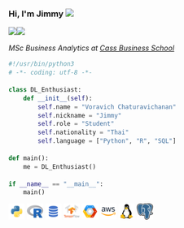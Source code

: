 ### Hi, I'm Jimmy  <img src="https://media.giphy.com/media/hvRJCLFzcasrR4ia7z/giphy.gif" width="25px">

<img align="left" src="https://visitor-badge.glitch.me/badge?page_id=voravich-ch.voravich-ch"/> 
<a href="https://www.linkedin.com/in/voravich-ch/"> <img src="https://img.shields.io/badge/-voravich-blue?style=flat-square&logo=Linkedin&logoColor=white&link=https://www.linkedin.com/in/voravich-ch/"/> </a>

<p><em>MSc Business Analytics at <a href="https://www.cass.city.ac.uk/">Cass Business School</a></em></p>

```python
#!/usr/bin/python3
# -*- coding: utf-8 -*-

class DL_Enthusiast:
    def __init__(self):
        self.name = "Voravich Chaturavichanan"
        self.nickname = "Jimmy"
        self.role = "Student"
        self.nationality = "Thai"
        self.language = ["Python", "R", "SQL"]

def main():
    me = DL_Enthusiast()

if __name__ == "__main__":
    main()
```

<code><img height="32" src="https://raw.githubusercontent.com/github/explore/80688e429a7d4ef2fca1e82350fe8e3517d3494d/topics/python/python.png"></code>
<code><img height="32" src="https://raw.githubusercontent.com/github/explore/80688e429a7d4ef2fca1e82350fe8e3517d3494d/topics/r/r.png"></code>
<code><img height="32" src="https://raw.githubusercontent.com/github/explore/80688e429a7d4ef2fca1e82350fe8e3517d3494d/topics/sql/sql.png"></code>
<code><img height="32" src="https://raw.githubusercontent.com/github/explore/80688e429a7d4ef2fca1e82350fe8e3517d3494d/topics/tensorflow/tensorflow.png"></code>
<code><img height="32" src="https://raw.githubusercontent.com/github/explore/62b74b4ac11782e90fa7c275d62ad1a2855d403d/topics/google-cloud/google-cloud.png"></code>
<code><img height="32" src="https://raw.githubusercontent.com/github/explore/fbceb94436312b6dacde68d122a5b9c7d11f9524/topics/aws/aws.png"></code>
<code><img height="32" src="https://raw.githubusercontent.com/github/explore/80688e429a7d4ef2fca1e82350fe8e3517d3494d/topics/linux/linux.png"></code>
<code><img height="32" src="https://raw.githubusercontent.com/github/explore/80688e429a7d4ef2fca1e82350fe8e3517d3494d/topics/postgresql/postgresql.png"></code>


